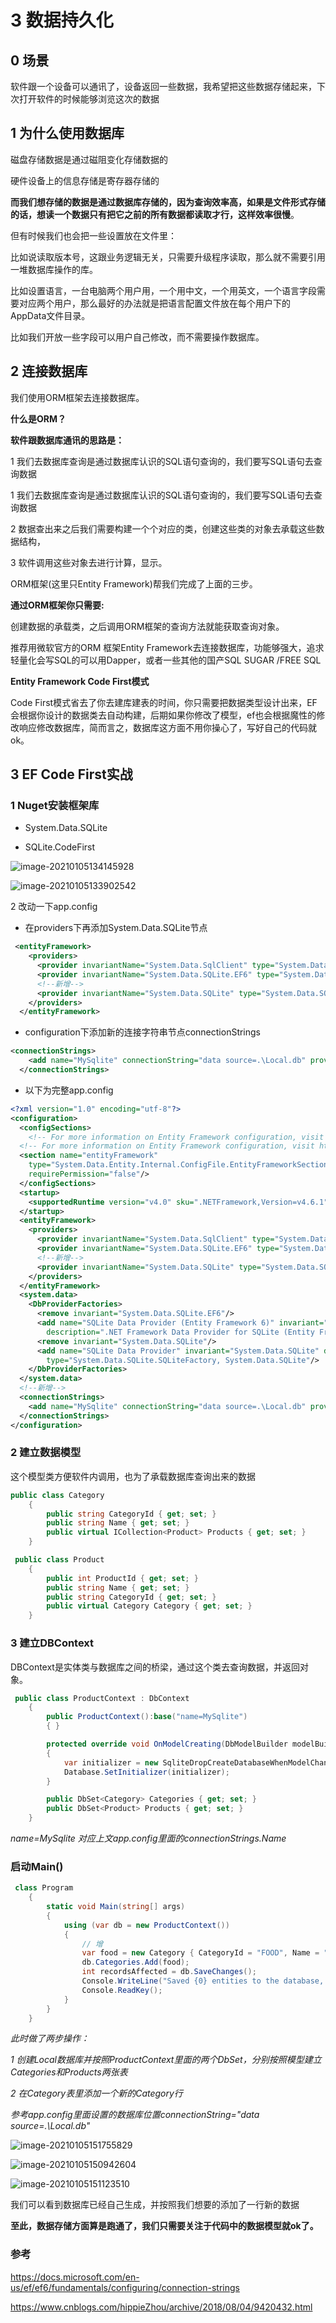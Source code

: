 # 3 数据持久化

## 0 场景

软件跟一个设备可以通讯了，设备返回一些数据，我希望把这些数据存储起来，下次打开软件的时候能够浏览这次的数据

## 1 为什么使用数据库

磁盘存储数据是通过磁阻变化存储数据的

硬件设备上的信息存储是寄存器存储的

**而我们想存储的数据是通过数据库存储的，因为查询效率高，如果是文件形式存储的话，想读一个数据只有把它之前的所有数据都读取才行，这样效率很慢**。

但有时候我们也会把一些设置放在文件里：

比如说读取版本号，这跟业务逻辑无关，只需要升级程序读取，那么就不需要引用一堆数据库操作的库。

比如设置语言，一台电脑两个用户用，一个用中文，一个用英文，一个语言字段需要对应两个用户，那么最好的办法就是把语言配置文件放在每个用户下的AppData文件目录。

比如我们开放一些字段可以用户自己修改，而不需要操作数据库。

## 2 连接数据库

我们使用ORM框架去连接数据库。

**什么是ORM？**

**软件跟数据库通讯的思路是：**

1 我们去数据库查询是通过数据库认识的SQL语句查询的，我们要写SQL语句去查询数据

1 我们去数据库查询是通过数据库认识的SQL语句查询的，我们要写SQL语句去查询数据

2 数据查出来之后我们需要构建一个个对应的类，创建这些类的对象去承载这些数据结构，

3 软件调用这些对象去进行计算，显示。

ORM框架(这里只Entity Framework)帮我们完成了上面的三步。

**通过ORM框架你只需要:**

 创建数据的承载类，之后调用ORM框架的查询方法就能获取查询对象。

推荐用微软官方的ORM 框架Entity Framework去连接数据库，功能够强大，追求轻量化会写SQL的可以用Dapper，或者一些其他的国产SQL SUGAR /FREE SQL

**Entity Framework Code First模式**

Code First模式省去了你去建库建表的时间，你只需要把数据类型设计出来，EF会根据你设计的数据类去自动构建，后期如果你修改了模型，ef也会根据魔性的修改响应修改数据库，简而言之，数据库这方面不用你操心了，写好自己的代码就ok。

## 3 EF Code First实战

### 1 Nuget安装框架库

- System.Data.SQLite

- SQLite.CodeFirst

![image-20210105134145928](typora-user-images\image-20210105134145928.png)

![image-20210105133902542](typora-user-images\image-20210105133902542.png)

2 改动一下app.config

- 在providers下再添加System.Data.SQLite节点

```xml
 <entityFramework>
    <providers>
      <provider invariantName="System.Data.SqlClient" type="System.Data.Entity.SqlServer.SqlProviderServices, EntityFramework.SqlServer"/>
      <provider invariantName="System.Data.SQLite.EF6" type="System.Data.SQLite.EF6.SQLiteProviderServices, System.Data.SQLite.EF6"/>
      <!--新增-->
      <provider invariantName="System.Data.SQLite" type="System.Data.SQLite.EF6.SQLiteProviderServices, System.Data.SQLite.EF6"/>
    </providers>
  </entityFramework>
```

- configuration下添加新的连接字符串节点connectionStrings

```xml
<connectionStrings>
    <add name="MySqlite" connectionString="data source=.\Local.db" providerName="System.Data.SQLite.EF6"/>
  </connectionStrings>
```

- 以下为完整app.config

```xml
<?xml version="1.0" encoding="utf-8"?>
<configuration>
  <configSections>
    <!-- For more information on Entity Framework configuration, visit http://go.microsoft.com/fwlink/?LinkID=237468 -->
  <!-- For more information on Entity Framework configuration, visit http://go.microsoft.com/fwlink/?LinkID=237468 -->
  <section name="entityFramework"
    type="System.Data.Entity.Internal.ConfigFile.EntityFrameworkSection, EntityFramework, Version=6.0.0.0, Culture=neutral, PublicKeyToken=b77a5c561934e089"
    requirePermission="false"/>
  </configSections>
  <startup>
    <supportedRuntime version="v4.0" sku=".NETFramework,Version=v4.6.1"/>
  </startup>
  <entityFramework>
    <providers>
      <provider invariantName="System.Data.SqlClient" type="System.Data.Entity.SqlServer.SqlProviderServices, EntityFramework.SqlServer"/>
      <provider invariantName="System.Data.SQLite.EF6" type="System.Data.SQLite.EF6.SQLiteProviderServices, System.Data.SQLite.EF6"/>
      <!--新增-->
      <provider invariantName="System.Data.SQLite" type="System.Data.SQLite.EF6.SQLiteProviderServices, System.Data.SQLite.EF6"/>
    </providers>
  </entityFramework>
  <system.data>
    <DbProviderFactories>
      <remove invariant="System.Data.SQLite.EF6"/>
      <add name="SQLite Data Provider (Entity Framework 6)" invariant="System.Data.SQLite.EF6"
        description=".NET Framework Data Provider for SQLite (Entity Framework 6)" type="System.Data.SQLite.EF6.SQLiteProviderFactory, System.Data.SQLite.EF6"/>
      <remove invariant="System.Data.SQLite"/>
      <add name="SQLite Data Provider" invariant="System.Data.SQLite" description=".NET Framework Data Provider for SQLite"
        type="System.Data.SQLite.SQLiteFactory, System.Data.SQLite"/>
    </DbProviderFactories>
  </system.data>
  <!--新增-->
  <connectionStrings>
    <add name="MySqlite" connectionString="data source=.\Local.db" providerName="System.Data.SQLite.EF6"/>
  </connectionStrings>
</configuration>
```

### 2 建立数据模型

这个模型类方便软件内调用，也为了承载数据库查询出来的数据

```c#
public class Category
    {
        public string CategoryId { get; set; }
        public string Name { get; set; }
        public virtual ICollection<Product> Products { get; set; }
    }
```

```c#
 public class Product
    {
        public int ProductId { get; set; }
        public string Name { get; set; }
        public string CategoryId { get; set; }
        public virtual Category Category { get; set; }
    }
```

### 3 建立DBContext

DBContext是实体类与数据库之间的桥梁，通过这个类去查询数据，并返回对象。

```c#
 public class ProductContext : DbContext
    {
        public ProductContext():base("name=MySqlite")
        { }

        protected override void OnModelCreating(DbModelBuilder modelBuilder)
        {
            var initializer = new SqliteDropCreateDatabaseWhenModelChanges<MyDbContext>(modelBuilder);
            Database.SetInitializer(initializer);
        }

        public DbSet<Category> Categories { get; set; }
        public DbSet<Product> Products { get; set; }
    }
```

*name=MySqlite 对应上文app.config里面的connectionStrings.Name*



### 启动Main()

```c#
 class Program
    {
        static void Main(string[] args)
        {
            using (var db = new ProductContext())
            {
                // 增 
                var food = new Category { CategoryId = "FOOD", Name = "Foods" };
                db.Categories.Add(food);
                int recordsAffected = db.SaveChanges();
                Console.WriteLine("Saved {0} entities to the database, press any key to exit.", recordsAffected);
                Console.ReadKey();
            }
        }
    }
```

*此时做了两步操作：*

*1 创建Local数据库并按照ProductContext里面的两个DbSet，分别按照模型建立Categories和Products两张表*

*2 在Category表里添加一个新的Category行*



*参考app.config里面设置的数据库位置connectionString="data source=.\Local.db"* 

![image-20210105151755829](typora-user-images\image-20210105151755829.png)

![image-20210105150942604](typora-user-images\image-20210105150942604.png)

![image-20210105151123510](typora-user-images\image-20210105151123510.png)

我们可以看到数据库已经自己生成，并按照我们想要的添加了一行新的数据

**至此，数据存储方面算是跑通了，我们只需要关注于代码中的数据模型就ok了。**



### 参考

https://docs.microsoft.com/en-us/ef/ef6/fundamentals/configuring/connection-strings

https://www.cnblogs.com/hippieZhou/archive/2018/08/04/9420432.html